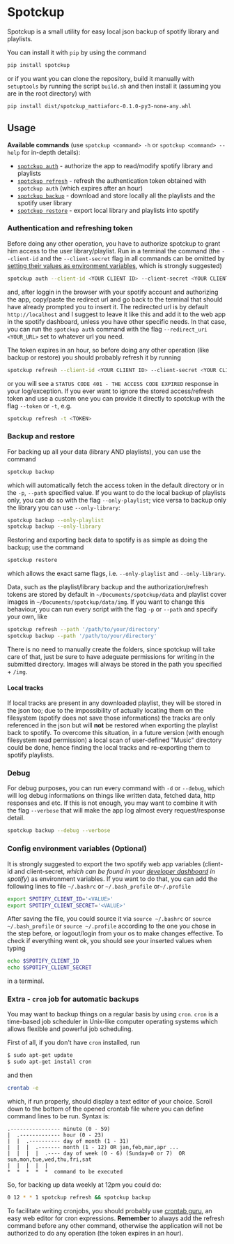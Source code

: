 # Spotckup
Spotckup is a small utility for easy local json backup of spotify library and playlists.

You can install it with `pip` by using the command
```sh
pip install spotckup
``` 
or if you want you can clone the repository, build it manually with `setuptools` by running the script `build.sh` and
then install it (assuming you are in the root directory) with
```sh
pip install dist/spotckup_mattiaforc-0.1.0-py3-none-any.whl
```  
## Usage
**Available commands** (use `spotckup <command> -h` or `spotckup <command> --help` for in-depth details):
-   [`spotckup auth`](#authentication-and-refreshing-token) - authorize the app to read/modify spotify library and playlists
-   [`spotckup refresh`](#authentication-and-refreshing-token) - refresh the authentication token obtained with `spotckup auth` (which expires after an hour)
-   [`spotckup backup`](#backup-and-restore) - download and store locally all the playlists and the spotify user library
-   [`spotckup restore`](#backup-and-restore) - export local library and playlists into spotify

### Authentication and refreshing token
Before doing any other operation, you have to authorize spotckup to grant him access to the user library/playlist. Run in a terminal the command (the `--client-id` and the `--client-secret` flag in all commands can be omitted by [setting their values as environment variables](#config-environment-variables-optional), which is strongly suggested)
```sh
spotckup auth --client-id <YOUR CLIENT ID> --client-secret <YOUR CLIENT SECRET>
```
and, after loggin in the browser with your spotify account and authorizing the app, copy/paste the redirect url and go back to the terminal that should have already prompted you to insert it.
The redirected url is by default `http://localhost` and I suggest to leave it like this and add it to the web app in the spotify dashboard, unless you have other specific needs. In that case, you can run the `spotckup auth` command with the flag `--redirect_uri <YOUR_URL>` set to whatever url you need.

The token expires in an hour, so before doing any other operation (like backup or restore) you should probably refresh it by running
```sh
spotckup refresh --client-id <YOUR CLIENT ID> --client-secret <YOUR CLIENT SECRET>
```
or you will see a `STATUS CODE 401 - THE ACCESS CODE EXPIRED` response in your log/exception. If you ever want to ignore the stored access/refresh token and use a custom one you can provide it directly to spotckup with the flag `--token` or `-t`, e.g.
```sh
spotckup refresh -t <TOKEN>
```

### Backup and restore
For backing up all your data (library AND playlists), you can use the command 
```sh
spotckup backup 
```
which will automatically fetch the access token in the default directory or in the `-p`, `--path` specified value. If you want to do the local backup of playlists only, you can do so with the flag `--only-playlist`; vice versa to backup only the library you can use `--only-library`:
```sh
spotckup backup --only-playlist
spotckup backup --only-library
```

Restoring and exporting back data to spotify is as simple as doing the backup; use the command
```sh
spotckup restore
```
which allows the exact same flags, i.e. `--only-playlist` and `--only-library`.

Data, such as the playlist/library backup and the authorization/refresh tokens are stored by default in `~/Documents/spotckup/data` and playlist cover images in `~/Documents/spotckup/data/img`. If you want to change this behaviour, you can run every script with the flag `-p` or `--path` and specify your own, like 
```sh
spotckup refresh --path '/path/to/your/directory'
spotckup backup --path '/path/to/your/directory'
```
There is no need to manually create the folders, since spotckup will take care of that, just be sure to have adeguate permissions for writing in the submitted directory. Images will always be stored in the path you specified + `/img`.

#### Local tracks
If local tracks are present in any downloaded playlist, they will be stored in the json too; due to the impossibility of actually locating them on the filesystem (spotify does not save those informations) the tracks are only referenced in the json but will **not** be restored when exporting the playlist back to spotify.
To overcome this situation, in a future version (with enough filesystem read permission) a local scan of user-defined "Music" directory could be done, hence finding the local tracks and re-exporting them to spotify playlists. 


### Debug 
For debug purposes, you can run every command with `-d` or `--debug`, which will log debug informations on things like written data, fetched data, http responses and etc. If this is not enough, you may want to combine it with the flag `--verbose` that will make the app log almost every request/response detail.
```sh
spotckup backup --debug --verbose
```

### Config environment variables (Optional)
It is strongly suggested to export the two spotify web app variables (client-id and client-secret, *which can be found in your [developer dashboard](developer.spotify.com/dashboard/) in spotify*) as environment variables.
If you want to do that, you can add the following lines to file `~/.bashrc` or `~/.bash_profile` or`~/.profile`
```sh
export SPOTIFY_CLIENT_ID='<VALUE>'
export SPOTIFY_CLIENT_SECRET='<VALUE>'
```
After saving the file, you could source it via `source ~/.bashrc` or `source ~/.bash_profile` or `source ~/.profile` according to the one you chose in the step before, or logout/login from your os to make changes effective. To check if everything went ok, you should see your inserted values when typing
```sh
echo $SPOTIFY_CLIENT_ID
echo $SPOTIFY_CLIENT_SECRET
```
in a terminal.

### Extra - `cron` job for automatic backups

You may want to backup things on a regular basis by using `cron`.
`cron` is a time-based job scheduler in Unix-like computer operating systems which allows flexible and powerful job scheduling.

First of all, if you don't have `cron` installed, run
```sh
$ sudo apt-get update
$ sudo apt-get install cron 
``` 

and then
```sh
crontab -e
```

which, if run properly, should display a text editor of your choice.
Scroll down to the bottom of the opened crontab file where you can define command lines to be run.
Syntax is:
```
.---------------- minute (0 - 59) 
|  .------------- hour (0 - 23)
|  |  .---------- day of month (1 - 31)
|  |  |  .------- month (1 - 12) OR jan,feb,mar,apr ... 
|  |  |  |  .---- day of week (0 - 6) (Sunday=0 or 7)  OR sun,mon,tue,wed,thu,fri,sat 
|  |  |  |  |
*  *  *  *  *  command to be executed
```
So, for backing up data weekly at 12pm you could do:
```sh
0 12 * * 1 spotckup refresh && spotckup backup
```
To facilitate writing cronjobs, you should probably use [crontab guru](https://crontab.guru), an easy web editor for cron expressions.
**Remember** to always add the refresh command before any other command, otherwise the application will not be authorized to do any operation (the token expires in an hour).